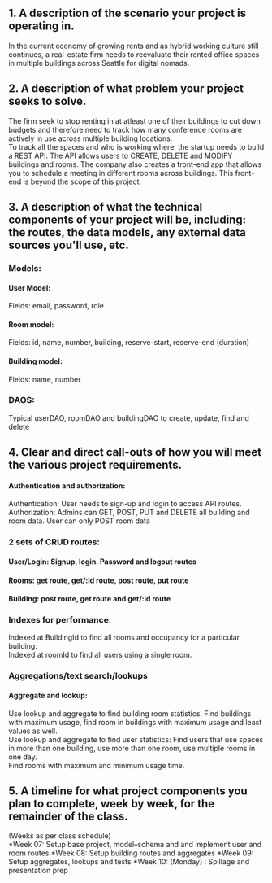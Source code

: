 ## 1. A description of the scenario your project is operating in.
In the current economy of growing rents and as hybrid working culture still continues, a real-estate firm needs to reevaluate their rented office spaces in multiple buildings across Seattle for digital nomads. <br>

## 2. A description of what problem your project seeks to solve.
The firm seek to stop renting in at atleast one of their buildings to cut down budgets and therefore need to track how many conference rooms are actively in use across multiple building locations. <br>
To track all the spaces and who is working where, the startup needs to build a REST API. The API allows users to CREATE, DELETE and MODIFY buildings and rooms.
The company also creates a front-end app that allows you to schedule a meeting in different rooms across buildings. This front-end is beyond the scope of this project.


## 3. A description of what the technical components of your project will be, including: the routes, the data models, any external data sources you'll use, etc.


### Models:
#### User Model:
Fields: email, password, role
#### Room model: 
Fields: id, name, number, building, reserve-start, reserve-end (duration)
#### Building model:
Fields: name, number


### DAOS:
Typical userDAO, roomDAO and buildingDAO to create, update, find and delete


## 4. Clear and direct call-outs of how you will meet the various project requirements.
#### Authentication and authorization:
Authentication: User needs to sign-up and login to access API routes. <br>
Authorization: Admins can GET, POST, PUT and DELETE all building and room data. User can only POST room data <br>


### 2 sets of CRUD routes:
#### User/Login: Signup, login. Password and logout routes
#### Rooms: get route, get/:id route, post route, put route
#### Building: post route, get route and get/:id route

### Indexes for performance:
Indexed at BuildingId to find all rooms and occupancy for a particular building. <br>
Indexed at roomId to find all users using a single room. <br>

### Aggregations/text search/lookups
#### Aggregate and lookup: 
Use lookup and aggregate to find building room statistics. Find buildings with maximum usage, find room in buildings with maximum usage and least values as well. <br>
Use lookup and aggregate to find user statistics: Find users that use spaces in more than one building, use more than one room, use multiple rooms in one day. <br>
Find rooms with maximum and minimum usage time.

## 5. A timeline for what project components you plan to complete, week by week, for the remainder of the class. 
(Weeks as per class schedule) <br>
*Week 07: Setup base project, model–schema and and implement user and room routes
*Week 08: Setup building routes and aggregates
*Week 09: Setup aggregates, lookups and tests
*Week 10: (Monday) : Spillage and presentation prep

